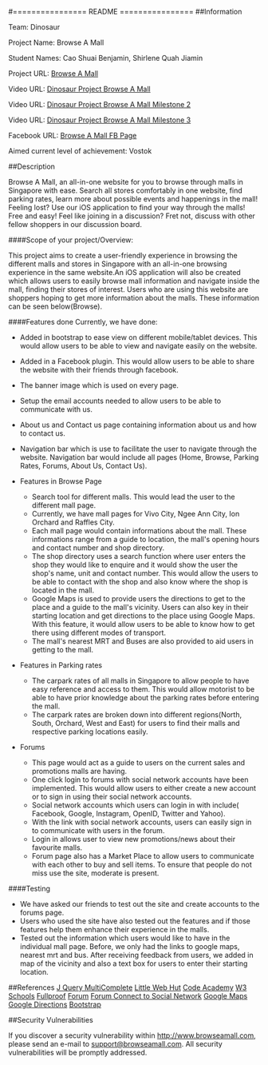 #================  README ================
##Information

Team: Dinosaur

Project Name: Browse A Mall

Student Names: Cao Shuai Benjamin, Shirlene Quah Jiamin

Project URL: [Browse A Mall](http://www.browseamall.com )
		
Video URL: [Dinosaur Project Browse A Mall](https://youtu.be/osQjStOAci0?t=8336)

Video URL: [Dinosaur Project Browse A Mall Milestone 2](https://www.youtube.com/watch?v=Bxiu4qUHOqs)

Video URL: [Dinosaur Project Browse A Mall Milestone 3](https://www.youtube.com/watch?v=snEHup0cwSI)

Facebook URL: [Browse A Mall FB Page](https://www.facebook.com/browseamall)
					  
Aimed current level of achievement: Vostok


##Description

Browse A Mall, an all-in-one website for you to browse through malls in Singapore with ease. Search all stores comfortably 
in one website, find parking rates, learn more about possible events and happenings in the mall! Feeling lost? Use our iOS application
to find your way through the malls! Free and easy! Feel like joining in a discussion? Fret not, discuss with other fellow shoppers in our 
discussion board.

####Scope of your project/Overview: 

This project aims to create a user-friendly experience in browsing the different malls and stores in Singapore with an all-in-one browsing 
experience in the same website.An iOS application will also be created which allows users to easily browse mall information and navigate
inside the mall, finding their stores of interest. 
Users who are using this website are shoppers hoping to get more information about the malls. These information can be seen below(Browse). 

####Features done
Currently, we have done:
* Added in bootstrap to ease view on different mobile/tablet devices. This would allow users to be able to view and navigate easily on the website. 
* Added in a Facebook plugin. This would allow users to be able to share the website with their friends through facebook. 
* The banner image which is used on every page.
* Setup the email accounts needed to allow users to be able to communicate with us.
* About us and Contact us page containing information about us and how to contact us. 
* Navigation bar which is use to facilitate the user to navigate through the website. Navigation bar would include all pages (Home, Browse, Parking Rates, Forums, About Us, Contact Us).

* Features in Browse Page
	* Search tool for different malls. This would lead the user to the different mall page. 
	* Currently, we have mall pages for Vivo City, Ngee Ann City, Ion Orchard and Raffles City.
	* Each mall page would contain informations about the mall. These informations range from a guide to location, the mall's opening hours and contact number and shop directory. 
	* The shop directory uses a search function where user enters the shop they would like to enquire and it would show the user the shop's name, unit and contact number. This would allow the users to be able to contact with the shop and also know where the shop is located in the mall. 
	* Google Maps is used to provide users the directions to get to the place and a guide to the mall's vicinity. Users can also key in their starting location and get directions to the place using Google Maps. With this feature, it would allow users to be able to know how to get there using different modes of transport. 
	* The mall's nearest MRT and Buses are also provided to aid users in getting to the mall.

* Features in Parking rates
	* The carpark rates of all malls in Singapore to allow people to have easy reference and access to them. This would allow motorist to be able to have prior knowledge about the parking rates before entering the mall.
	* The carpark rates are broken down into different regions(North, South, Orchard, West and East) for users to find their malls and respective parking locations easily. 

* Forums
	* This page would act as a guide to users on the current sales and promotions malls are having. 
	* One click login to forums with social network accounts have been implemented. This would allow users to either create a new account or to sign in using their social network accounts. 
	* Social network accounts which users can login in with include( Facebook, Google, Instagram, OpenID, Twitter and Yahoo). 
	* With the link with social network accounts, users can easily sign in to communicate with users in the forum. 
	* Login in allows user to view new promotions/news about their favourite malls.
	* Forum page also has a Market Place to allow users to communicate with each other to buy and sell items. To ensure that people do not miss use the site, moderate is present.  

####Testing
* We have asked our friends to test out the site and create accounts to the forums page. 
* Users who used the site have also tested out the features and if those features help them enhance their experience in the malls.
* Tested out the information which users would like to have in the individual mall page. Before, we only had the links to google maps, nearest mrt and bus. After receiving feedback from users, we added in map of the vicinity and also a text box for users to enter their starting location.

##References
[J Query MultiComplete](http://tomhallam.github.io/jQuery-Multicomplete/)
[Little Web Hut](http://www.littlewebhut.com/)
[Code Academy](http://www.codecademy.com/)
[W3 Schools](http://www.w3schools.com/)
[Fullproof](http://reyesr.github.io/fullproof/)
[Forum](http://www.phpbb.com)
[Forum Connect to Social Network](https://docs.oneall.com/plugins/guide/social-login-phpbb/?v=3.1.x) 
[Google Maps](http://www.map-embed.com)
[Google Directions](http://charliesaidthat.com/digital/web-design/all-small-businesses-need-this-how-to-add-google-map-directions-for-customers-to-your-website/)
[Bootstrap](http://getbootstrap.com/getting-started/)

##Security Vulnerabilities

If you discover a security vulnerability within http://www.browseamall.com, 
please send an e-mail to support@browseamall.com. All security vulnerabilities
will be promptly addressed.
